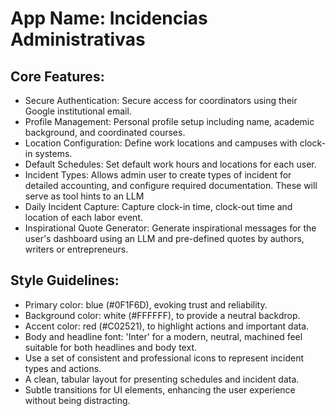 # **App Name**: Incidencias Administrativas

## Core Features:

- Secure Authentication: Secure access for coordinators using their Google institutional email.
- Profile Management: Personal profile setup including name, academic background, and coordinated courses.
- Location Configuration: Define work locations and campuses with clock-in systems.
- Default Schedules: Set default work hours and locations for each user.
- Incident Types: Allows admin user to create types of incident for detailed accounting, and configure required documentation. These will serve as tool hints to an LLM
- Daily Incident Capture: Capture clock-in time, clock-out time and location of each labor event.
- Inspirational Quote Generator: Generate inspirational messages for the user's dashboard using an LLM and pre-defined quotes by authors, writers or entrepreneurs.

## Style Guidelines:

- Primary color: blue (#0F1F6D), evoking trust and reliability.
- Background color: white (#FFFFFF), to provide a neutral backdrop.
- Accent color: red (#C02521), to highlight actions and important data.
- Body and headline font: 'Inter' for a modern, neutral, machined feel suitable for both headlines and body text.
- Use a set of consistent and professional icons to represent incident types and actions.
- A clean, tabular layout for presenting schedules and incident data.
- Subtle transitions for UI elements, enhancing the user experience without being distracting.